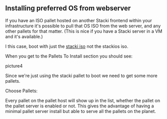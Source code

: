 ## Installing preferred OS from webserver

If you have an ISO pallet hosted on another Stacki frontend within your infrastructure it's possible to pull that OS ISO from the web
server, and any other pallets for that matter. (This is nice if you have a Stacki server in a VM and it's available.)


I this case, boot with just the [stacki iso]() not the stackios iso.

When you get to the Pallets To Install section you should see:

picture4

Since we're just using the stacki pallet to boot we need to get some more pallets.

Choose Pallets:

Every pallet on the pallet host will show up in the list, whether the pallet on the pallet server is enabled or not. This gives the advantage of having a minimal pallet server install but able to serve all the pallets on the planet.
